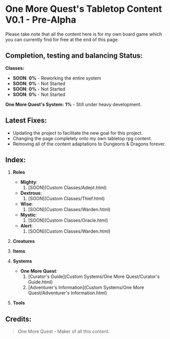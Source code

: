 # **One More Quest**'s Tabletop Content **V0.1** - **Pre-Alpha**
Please take note that all the content here is for my own board game which you can currently find for free at the end of this page.

## **Completion, testing and balancing Status:**

**Classes:**
- **SOON**: **0%** - Reworking the entire system
- **SOON**: **0%** - Not Started
- **SOON**: **0%** - Not Started
- **SOON**: **0%** - Not Started

**One More Quest's System:** **1%** - Still under heavy development.

## **Latest Fixes:**
- Updating the project to facilitate the new goal for this project.
- Changing the page completely onto my own tabletop rpg content.
- Removing all of the content adaptations to Dungeons & Dragons forever.

## **Index:**
1. **Roles**
    - **Mighty**:
        1. [SOON](Custom Classes/Adept.html)
    - **Dextrous**:
        1. [SOON](Custom Classes/Thief.html)
    - **Wise**:
        1. [SOON](Custom Classes/Warden.html)
    - **Mystic**:
        1. [SOON](Custom Classes/Oracle.html)
    - **Alert**:
        1. [SOON](Custom Classes/Warden.html)

2. **Creatures**

3. **Items**

4. **Systems**
   - **One More Quest**:
     1. [Curator's Guide](Custom Systems/One More Quest/Curator's Guide.html)
     1. [Adventurer's Information](Custom Systems/One More Quest/Adventurer's Information.html)

5. **Tools**

## **Credits:**

> One More Quest - Maker of all this content.
